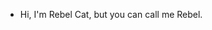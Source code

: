 - Hi, I'm Rebel Cat, but you can call me Rebel.

<!---
RebelCat12/RebelCat12 is a ✨ special ✨ repository because its `README.md` (this file) appears on your GitHub profile.
You can click the Preview link to take a look at your changes.
--->

